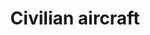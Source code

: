---
title: Civilian aircraft
longTitle: 'Civilian aircraft'
tags:
- gccommon
french:
- "[[Aeronef civil]]"
relatedTerm:
- "[[Civil aviation]]"
usedFor:
- "[[Commercial aircraft]]"
- "[[Private aircraft]]"
---